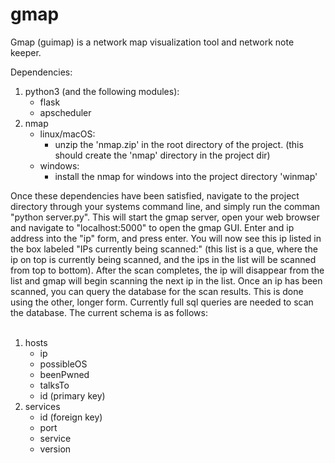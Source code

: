 # gmap
Gmap (guimap) is a network map visualization tool and network note keeper. 

Dependencies:<br>
  1. python3 (and the following modules):<br>
     - flask<br>
     - apscheduler<br>
  2. nmap<br>
     - linux/macOS:<br> 
       - unzip the 'nmap.zip' in the root directory of the project. (this should create the 'nmap' directory in the project dir)<br>
     - windows:<br>
       - install the nmap for windows into the project directory 'winmap'<br>

Once these dependencies have been satisfied, navigate to the project directory through your systems command line, and simply run the comman "python server.py". This will start the gmap server, open your web browser and navigate to "localhost:5000" to open the gmap GUI. Enter and ip address into the "ip" form, and press enter. You will now see this ip listed in the box labeled "IPs currently being scanned:" (this list is a que, where the ip on top is currently being scanned, and the ips in the list will be scanned from top to bottom). After the scan completes, the ip will disappear from the list and gmap will begin scanning the next ip in the list. Once an ip has been scanned, you can query the database for the scan results. This is done using the other, longer form. Currently full sql queries are needed to scan the database. The current schema is as follows:
 <br>
 <br>
  1. hosts<br>
     - ip<br>
     - possibleOS<br>
     - beenPwned<br>
     - talksTo<br>
     - id (primary key)<br>
   2. services<br>
      - id (foreign key)<br>
      - port<br>
      - service<br>
      - version<br>

